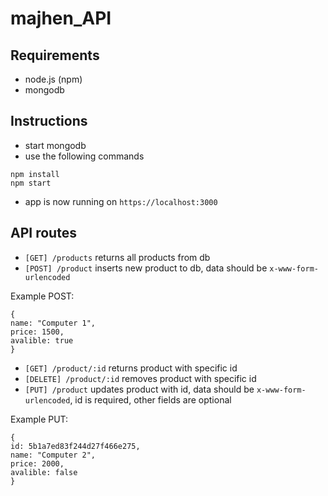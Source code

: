 # majhen_API

## Requirements
* node.js (npm)
* mongodb

## Instructions
* start mongodb
* use the following commands
```
npm install
npm start
```
* app is now running on `https://localhost:3000`

## API routes
* `[GET] /products` returns all products from db
* `[POST] /product` inserts new product to db, data should be `x-www-form-urlencoded`

Example POST:
```
{
name: "Computer 1",
price: 1500,
avalible: true
}
```
* `[GET] /product/:id` returns product with specific id
* `[DELETE] /product/:id` removes product with specific id
* `[PUT] /product` updates product with id, data should be `x-www-form-urlencoded`, id is required, other fields are optional

Example PUT:
```
{
id: 5b1a7ed83f244d27f466e275,
name: "Computer 2",
price: 2000,
avalible: false
}
```
